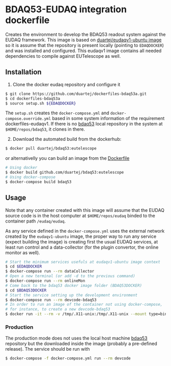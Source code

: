 # BDAQ53-EUDAQ integration dockerfile

Creates the environment to develop the BDAQ53 readout
system against the EUDAQ framework. 
This image is based on [duartej/eudaqv1-ubuntu image](dockerfiles-eudaqv1:eutelescope) 
so it is assume that the repository is present locally 
(pointing to ```EDAQDOCKER```) and was installed and configured.
This eudaqv1 image contains all needed dependencies to compile
against EUTelescope as well.

## Installation
1. Clone the docker eudaq repository and configure it
```bash 
$ git clone https://github.com/duartej/dockerfiles-bdaq53a.git
$ cd dockerfiles-bdaq53a
$ source setup.sh ${EDAQDOCKER}
```
The ```setup.sh``` creates the ```docker-compose.yml``` and 
```docker-compose.override.yml``` based in some system information
of the requirement dockerfiles-eudaqv1. If there is no 
[bdaq53](https://gitlab.cern.ch/silab/bdaq53) local repository in
the system at ```$HOME/repos/bdaq53```, it clones in there.

2. Download the automated build from the dockerhub: 
```bash
$ docker pull duartej/bdaq53:eutelescope
```
or alternativelly you can build an image from the
[Dockerfile](Dockerfile)
```bash
# Using docker
$ docker build github.com/duartej/bdaq53:eutelescope
# Using docker-compose
$ docker-compose build bdaq53
```

## Usage
Note that any container created with this image will 
assume that the EUDAQ source code is in the host computer
at ```$HOME/repos/eudaq``` binded to the container path
```/eudaq/eudaq```. 

As any service defined in the ```docker-compose.yml``` uses 
the external network created by the  ```eudaqv1-ubuntu``` image, 
the proper way to run any service (expect building the image) is 
creating first the usual EUDAQ services, at least run control 
and a data-collector (for the plugin convertor, the online monitor as well).

```bash
# Start the minimum services usefuls at eudaqv1-ubuntu image context
$ cd $EDAQDOCKER
$ docker-compose run --rm dataCollector 
# Open a new terminal (or add -d to the previous command)
$ docker-compose run --rm onlineMon
# Come back to the bdaq53 docker image folder (BDAQ53DOCKER)
$ cd $BDAQ53DOCKER
# Start the service setting up the development environment
$ docker-compose run --rm devcode-bdaq53
# In order to run an image of the container not using docker-compose,
# for instance, to create a new devcode-bdaq53 
$ docker run -it --rm -v /tmp/.X11-unix:/tmp/.X11-unix --mount type=bind,source=${HOME}/repos/eudaq,target=/eudaq/eudaq --mount type=bind,source=${HOME}/bdaq53,target=/bdaq53/bdaq53 -e DISPLAY=unix${DISPLAY} --network=dockerfileseudaqv1_static_network --ip=172.20.128.34 duartej/bdaq53
```


### Production
The production mode does not uses the local host machine 
[bdaq53](https://gitlab.cern.ch/silab/bdaq53) repository but the downloaded
inside the image (probably a pre-defined release). The service should be
run with
```bash
$ docker-compose -f docker-compose.yml run --rm devcode
```


